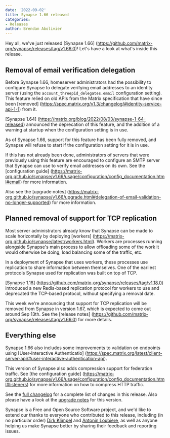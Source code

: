 ```yaml
---
date: '2022-09-02'
title: Synapse 1.66 released
categories:
- Releases
author: Brendan Abolivier
---
```



Hey all, we've just released [Synapse 1.66]
(https://github.com/matrix-org/synapse/releases/tag/v1.66.0)! Let's have a
look at what's inside this release.

## Removal of email verification delegation

Before Synapse 1.66, homeserver administrators had the possibility to
configure Synapse to delegate verifying email addresses to an identity
server (using the `account_threepid_delegates.email` configuration setting).
This feature relied on old APIs from the Matrix specification that have since
been [removed]
(https://spec.matrix.org/v1.3/changelog/#identity-service-api-1-1) from it.

[Synapse 1.64]
(https://matrix.org/blog/2022/08/03/synapse-1-64-released) announced the
deprecation of this feature, and the addition of a warning at startup when
the configuration setting is in use.

As of Synapse 1.66, support for this feature has been fully removed, and
Synapse will refuse to start if the configuration setting for it is in use.

If this has not already been done, administrators of servers that were
previously using this feature are encouraged to configure an SMTP server that
Synapse can use to verify email addresses on its own. See the
[configuration guide]
(https://matrix-org.github.io/synapse/v1.66/usage/configuration/config_documentation.html#email)
for more information.

Also see the [upgrade notes]
(https://matrix-org.github.io/synapse/v1.66/upgrade.html#delegation-of-email-validation-no-longer-supported)
for more information.

## Planned removal of support for TCP replication

Most server administrators already know that Synapse can be made to scale
horizontally by deploying [workers]
(https://matrix-org.github.io/synapse/latest/workers.html). Workers are
processes running alongside Synapse's main process to allow offloading some
of the work it would otherwise be doing, load balancing some of the traffic,
etc.

In a deployment of Synapse that uses workers, these processes use replication
to share information between themselves. One of the earliest protocols
Synapse used for replication was built on top of TCP.

[Synapse 1.18]
(https://github.com/matrix-org/synapse/releases/tag/v1.18.0) introduced a new
Redis-based replication protocol for workers to use and deprecated the
TCP-based protocol, without specifying a removal date.

This week we're announcing that support for TCP replication will be removed
from Synapse in version 1.67, which is expected to come out around Sep 13th.
See the [release notes]
(https://github.com/matrix-org/synapse/releases/tag/v1.66.0) for more
details.

## Everything else

Synapse 1.66 also includes some improvements to validation on endpoints using
[User-Interactive Authenticatio]
(https://spec.matrix.org/latest/client-server-api/#user-interactive-authentication-api).

This version of Synapse also adds compression support for federation traffic.
See [the configuration guide]
(https://matrix-org.github.io/synapse/v1.66/usage/configuration/config_documentation.html#listeners)
for more information on how to compress HTTP traffic.

See the [full
changelog](https://github.com/matrix-org/synapse/releases/tag/v1.64.0) for a
complete list of changes in this release. Also please have a look at the
[upgrade
notes](https://matrix-org.github.io/synapse/v1.64/upgrade#upgrading-to-v1640)
for this version.

Synapse is a Free and Open Source Software project, and we'd like to extend
our thanks to everyone who contributed to this release, including (in no
particular order) [Dirk Klimpel](https://github.com/dklimpel) and
[Antonin Loubiere](https://github.com/AntoninLoubiere), as well as anyone
helping us make Synapse better by sharing their feedback and reporting
issues.


